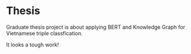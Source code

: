 # Thesis

Graduate thesis project is about applying BERT and Knowledge Graph for Vietnamese triple classfication.

It looks a tough work!
